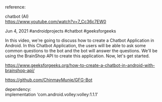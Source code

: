 reference: 

chatbot (AI)  
https://www.youtube.com/watch?v=7_Cc36c7EW0

Jun 4, 2021  #androidprojects #chatbot #geeksforgeeks

In this video, we're going to discuss how to create a Chatbot Application in Android. In this Chatbot Application, the users will be able to ask some common questions to the bot and the bot will answer the questions. We'll be using the BrainShop API to create this application. Now, let's get started.

https://www.geeksforgeeks.org/how-to-create-a-chatbot-in-android-with-brainshop-api/

https://github.com/ChinmayMunje/GFG-Bot

dependency:   
implementation ‘com.android.volley:volley:1.1.1’
 
<!--permissions for internet-->  
<uses-permission android:name="android.permission.INTERNET" />  
<uses-permission android:name="android.permission.ACCESS_NETWORK_STATE" />  




